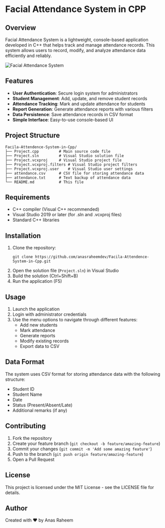 # Facial Attendance System in CPP

## Overview
Facial Attendance System is a lightweight, console-based application developed in C++ that helps track and manage attendance records. This system allows users to record, modify, and analyze attendance data efficiently and reliably.

![Facial Attendance System](https://www.lips-hci.com/wp-content/uploads/2023/11/facial-recognition.webp)

## Features
- **User Authentication**: Secure login system for administrators
- **Student Management**: Add, update, and remove student records
- **Attendance Tracking**: Mark and update attendance for students
- **Report Generation**: Generate attendance reports with various filters
- **Data Persistence**: Save attendance records in CSV format
- **Simple Interface**: Easy-to-use console-based UI

## Project Structure
```
Facila-Attendence-System-in-Cpp/
├── Project.cpp         # Main source code file
├── Project.sln         # Visual Studio solution file
├── Project.vcxproj     # Visual Studio project file
├── Project.vcxproj.filters # Visual Studio project filters
├── Project.vcxproj.user    # Visual Studio user settings
├── attendance.csv      # CSV file for storing attendance data
├── attendance.txt      # Text backup of attendance data
└── README.md           # This file
```

## Requirements
- C++ compiler (Visual C++ recommended)
- Visual Studio 2019 or later (for .sln and .vcxproj files)
- Standard C++ libraries

## Installation
1. Clone the repository:
   ```
   git clone https://github.com/anasraheemdev/Facila-Attendence-System-in-Cpp.git
   ```
2. Open the solution file (`Project.sln`) in Visual Studio
3. Build the solution (Ctrl+Shift+B)
4. Run the application (F5)

## Usage
1. Launch the application
2. Login with administrator credentials
3. Use the menu options to navigate through different features:
   - Add new students
   - Mark attendance
   - Generate reports
   - Modify existing records
   - Export data to CSV

## Data Format
The system uses CSV format for storing attendance data with the following structure:
- Student ID
- Student Name
- Date
- Status (Present/Absent/Late)
- Additional remarks (if any)

## Contributing
1. Fork the repository
2. Create your feature branch (`git checkout -b feature/amazing-feature`)
3. Commit your changes (`git commit -m 'Add some amazing feature'`)
4. Push to the branch (`git push origin feature/amazing-feature`)
5. Open a Pull Request

## License
This project is licensed under the MIT License - see the LICENSE file for details.

## Author
Created with ❤️ by Anas Raheem

